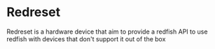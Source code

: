 # Redreset

Redreset is a hardware device that aim to provide a redfish API to use redfish with devices that don't support it out of the box